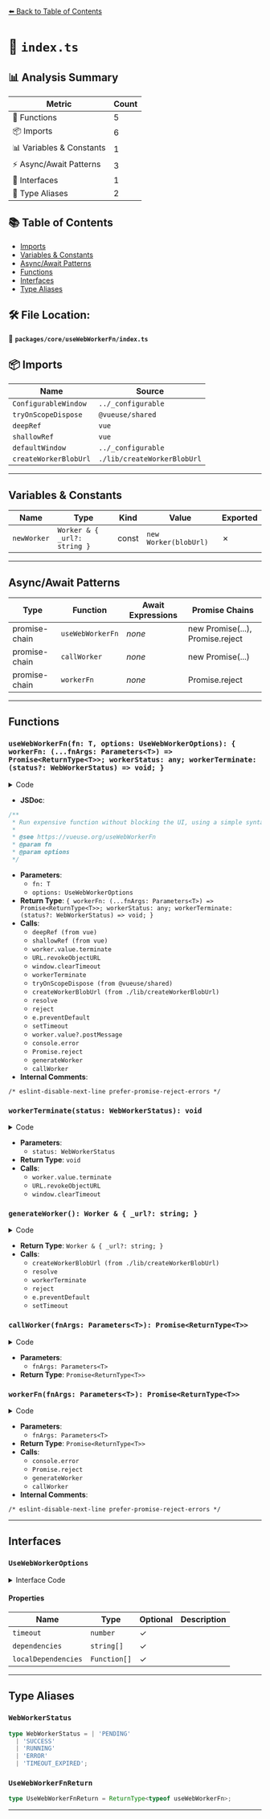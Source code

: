 [⬅️ Back to Table of Contents](../../../index.md)

# 📄 `index.ts`

## 📊 Analysis Summary

| Metric | Count |
|--------|-------|
| 🔧 Functions | 5 |
| 📦 Imports | 6 |
| 📊 Variables & Constants | 1 |
| ⚡ Async/Await Patterns | 3 |
| 📐 Interfaces | 1 |
| 📑 Type Aliases | 2 |

## 📚 Table of Contents

- [Imports](#imports)
- [Variables & Constants](#variables-constants)
- [Async/Await Patterns](#asyncawait-patterns)
- [Functions](#functions)
- [Interfaces](#interfaces)
- [Type Aliases](#type-aliases)

## 🛠️ File Location:
📂 **`packages/core/useWebWorkerFn/index.ts`**

## 📦 Imports

| Name | Source |
|------|--------|
| `ConfigurableWindow` | `../_configurable` |
| `tryOnScopeDispose` | `@vueuse/shared` |
| `deepRef` | `vue` |
| `shallowRef` | `vue` |
| `defaultWindow` | `../_configurable` |
| `createWorkerBlobUrl` | `./lib/createWorkerBlobUrl` |


---

## Variables & Constants

| Name | Type | Kind | Value | Exported |
|------|------|------|-------|----------|
| `newWorker` | `Worker & { _url?: string }` | const | `new Worker(blobUrl)` | ✗ |


---

## Async/Await Patterns

| Type | Function | Await Expressions | Promise Chains |
|------|----------|-------------------|----------------|
| promise-chain | `useWebWorkerFn` | *none* | new Promise(...), Promise.reject |
| promise-chain | `callWorker` | *none* | new Promise(...) |
| promise-chain | `workerFn` | *none* | Promise.reject |


---

## Functions

### `useWebWorkerFn(fn: T, options: UseWebWorkerOptions): { workerFn: (...fnArgs: Parameters<T>) => Promise<ReturnType<T>>; workerStatus: any; workerTerminate: (status?: WebWorkerStatus) => void; }`

<details><summary>Code</summary>

```ts
export function useWebWorkerFn<T extends (...fnArgs: any[]) => any>(fn: T, options: UseWebWorkerOptions = {}) {
  const {
    dependencies = [],
    localDependencies = [],
    timeout,
    window = defaultWindow,
  } = options

  const worker = deepRef<(Worker & { _url?: string }) | undefined>()
  const workerStatus = shallowRef<WebWorkerStatus>('PENDING')
  const promise = deepRef<({ reject?: (result: ReturnType<T> | ErrorEvent) => void, resolve?: (result: ReturnType<T>) => void })>({})
  const timeoutId = shallowRef<number>()

  const workerTerminate = (status: WebWorkerStatus = 'PENDING') => {
    if (worker.value && worker.value._url && window) {
      worker.value.terminate()
      URL.revokeObjectURL(worker.value._url)
      promise.value = {}
      worker.value = undefined
      window.clearTimeout(timeoutId.value)
      workerStatus.value = status
    }
  }

  workerTerminate()

  tryOnScopeDispose(workerTerminate)

  const generateWorker = () => {
    const blobUrl = createWorkerBlobUrl(fn, dependencies, localDependencies)
    const newWorker: Worker & { _url?: string } = new Worker(blobUrl)
    newWorker._url = blobUrl

    newWorker.onmessage = (e: MessageEvent) => {
      const { resolve = () => { }, reject = () => { } } = promise.value
      const [status, result] = e.data as [WebWorkerStatus, ReturnType<T>]

      switch (status) {
        case 'SUCCESS':
          resolve(result)
          workerTerminate(status)
          break
        default:
          reject(result)
          workerTerminate('ERROR')
          break
      }
    }

    newWorker.onerror = (e: ErrorEvent) => {
      const { reject = () => { } } = promise.value
      e.preventDefault()
      reject(e)
      workerTerminate('ERROR')
    }

    if (timeout) {
      timeoutId.value = setTimeout(
        () => workerTerminate('TIMEOUT_EXPIRED'),
        timeout,
      ) as any
    }
    return newWorker
  }

  const callWorker = (...fnArgs: Parameters<T>) => new Promise<ReturnType<T>>((resolve, reject) => {
    promise.value = {
      resolve,
      reject,
    }
    worker.value?.postMessage([[...fnArgs]])

    workerStatus.value = 'RUNNING'
  })

  const workerFn = (...fnArgs: Parameters<T>) => {
    if (workerStatus.value === 'RUNNING') {
      console.error(
        '[useWebWorkerFn] You can only run one instance of the worker at a time.',
      )
      /* eslint-disable-next-line prefer-promise-reject-errors */
      return Promise.reject()
    }

    worker.value = generateWorker()
    return callWorker(...fnArgs)
  }

  return {
    workerFn,
    workerStatus,
    workerTerminate,
  }
}
```
</details>

- **JSDoc**:
```ts
/**
 * Run expensive function without blocking the UI, using a simple syntax that makes use of Promise.
 *
 * @see https://vueuse.org/useWebWorkerFn
 * @param fn
 * @param options
 */
```

- **Parameters**:
  - `fn: T`
  - `options: UseWebWorkerOptions`
- **Return Type**: `{ workerFn: (...fnArgs: Parameters<T>) => Promise<ReturnType<T>>; workerStatus: any; workerTerminate: (status?: WebWorkerStatus) => void; }`
- **Calls**:
  - `deepRef (from vue)`
  - `shallowRef (from vue)`
  - `worker.value.terminate`
  - `URL.revokeObjectURL`
  - `window.clearTimeout`
  - `workerTerminate`
  - `tryOnScopeDispose (from @vueuse/shared)`
  - `createWorkerBlobUrl (from ./lib/createWorkerBlobUrl)`
  - `resolve`
  - `reject`
  - `e.preventDefault`
  - `setTimeout`
  - `worker.value?.postMessage`
  - `console.error`
  - `Promise.reject`
  - `generateWorker`
  - `callWorker`
- **Internal Comments**:
```
/* eslint-disable-next-line prefer-promise-reject-errors */
```

### `workerTerminate(status: WebWorkerStatus): void`

<details><summary>Code</summary>

```ts
(status: WebWorkerStatus = 'PENDING') => {
    if (worker.value && worker.value._url && window) {
      worker.value.terminate()
      URL.revokeObjectURL(worker.value._url)
      promise.value = {}
      worker.value = undefined
      window.clearTimeout(timeoutId.value)
      workerStatus.value = status
    }
  }
```
</details>

- **Parameters**:
  - `status: WebWorkerStatus`
- **Return Type**: `void`
- **Calls**:
  - `worker.value.terminate`
  - `URL.revokeObjectURL`
  - `window.clearTimeout`
### `generateWorker(): Worker & { _url?: string; }`

<details><summary>Code</summary>

```ts
() => {
    const blobUrl = createWorkerBlobUrl(fn, dependencies, localDependencies)
    const newWorker: Worker & { _url?: string } = new Worker(blobUrl)
    newWorker._url = blobUrl

    newWorker.onmessage = (e: MessageEvent) => {
      const { resolve = () => { }, reject = () => { } } = promise.value
      const [status, result] = e.data as [WebWorkerStatus, ReturnType<T>]

      switch (status) {
        case 'SUCCESS':
          resolve(result)
          workerTerminate(status)
          break
        default:
          reject(result)
          workerTerminate('ERROR')
          break
      }
    }

    newWorker.onerror = (e: ErrorEvent) => {
      const { reject = () => { } } = promise.value
      e.preventDefault()
      reject(e)
      workerTerminate('ERROR')
    }

    if (timeout) {
      timeoutId.value = setTimeout(
        () => workerTerminate('TIMEOUT_EXPIRED'),
        timeout,
      ) as any
    }
    return newWorker
  }
```
</details>

- **Return Type**: `Worker & { _url?: string; }`
- **Calls**:
  - `createWorkerBlobUrl (from ./lib/createWorkerBlobUrl)`
  - `resolve`
  - `workerTerminate`
  - `reject`
  - `e.preventDefault`
  - `setTimeout`
### `callWorker(fnArgs: Parameters<T>): Promise<ReturnType<T>>`

<details><summary>Code</summary>

```ts
(...fnArgs: Parameters<T>) => new Promise<ReturnType<T>>((resolve, reject) => {
    promise.value = {
      resolve,
      reject,
    }
    worker.value?.postMessage([[...fnArgs]])

    workerStatus.value = 'RUNNING'
  })
```
</details>

- **Parameters**:
  - `fnArgs: Parameters<T>`
- **Return Type**: `Promise<ReturnType<T>>`
### `workerFn(fnArgs: Parameters<T>): Promise<ReturnType<T>>`

<details><summary>Code</summary>

```ts
(...fnArgs: Parameters<T>) => {
    if (workerStatus.value === 'RUNNING') {
      console.error(
        '[useWebWorkerFn] You can only run one instance of the worker at a time.',
      )
      /* eslint-disable-next-line prefer-promise-reject-errors */
      return Promise.reject()
    }

    worker.value = generateWorker()
    return callWorker(...fnArgs)
  }
```
</details>

- **Parameters**:
  - `fnArgs: Parameters<T>`
- **Return Type**: `Promise<ReturnType<T>>`
- **Calls**:
  - `console.error`
  - `Promise.reject`
  - `generateWorker`
  - `callWorker`
- **Internal Comments**:
```
/* eslint-disable-next-line prefer-promise-reject-errors */
```


---

## Interfaces

### `UseWebWorkerOptions`

<details><summary>Interface Code</summary>

```ts
export interface UseWebWorkerOptions extends ConfigurableWindow {
  /**
   * Number of milliseconds before killing the worker
   *
   * @default undefined
   */
  timeout?: number
  /**
   * An array that contains the external dependencies needed to run the worker
   */
  dependencies?: string[]
  /**
   * An array that contains the local dependencies needed to run the worker
   */
  localDependencies?: Function[]
}
```
</details>

#### Properties

| Name | Type | Optional | Description |
|------|------|----------|-------------|
| `timeout` | `number` | ✓ |  |
| `dependencies` | `string[]` | ✓ |  |
| `localDependencies` | `Function[]` | ✓ |  |


---

## Type Aliases

### `WebWorkerStatus`

```ts
type WebWorkerStatus = | 'PENDING'
  | 'SUCCESS'
  | 'RUNNING'
  | 'ERROR'
  | 'TIMEOUT_EXPIRED';
```

### `UseWebWorkerFnReturn`

```ts
type UseWebWorkerFnReturn = ReturnType<typeof useWebWorkerFn>;
```


---